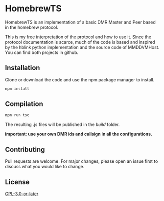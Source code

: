 # HomebrewTS

HomebrewTS is an implementation of a basic DMR Master and Peer based in the homebrew protocol. 

This is my free interpretation of the protocol and how to use it. Since the protocol documentation is scarce, much of the code is based and inspired by the hblink python implementation and the source code of MMDDVMHost. You can find both projects in github.

## Installation


Clone or download the code and use the npm package manager to install.

```bash
npm install
```

## Compilation

```bash
npm run tsc
```

The resulting .js files will be published in the *build* folder.


**important: use your own DMR ids and callsign in all the configurations.**


## Contributing
Pull requests are welcome. For major changes, please open an issue first to discuss what you would like to change.

## License
[GPL-3.0-or-later](https://choosealicense.com/licenses/gpl-3.0/)